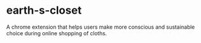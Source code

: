 # earth-s-closet
A chrome extension that helps users make more conscious and sustainable choice during online shopping of cloths. 
